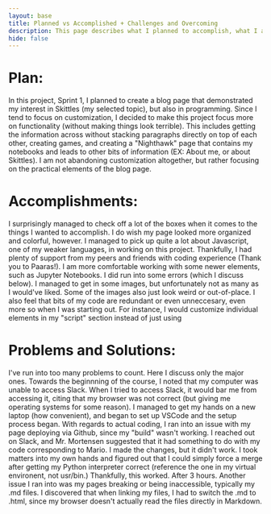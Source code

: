 ```yaml
--- 
layout: base
title: Planned vs Accomplished + Challenges and Overcoming
description: This page describes what I planned to accomplish, what I actually accomplished, and 
hide: false
---
```

<html lang="en">
<head>
    <meta charset="UTF-8">
    <meta name="viewport" content="width=device-width, initial-scale=1.0">
</head>
<body>
<div id = "plan">
<h1>Plan:</h1>
    <p>In this project, Sprint 1, I planned to create a blog page that demonstrated my interest in Skittles (my selected topic), but also in programming. Since I tend to focus on customization, I decided to make this project focus more on functionality (without making things look terrible). This includes getting the information across without stacking paragraphs directly on top of each other, creating games, and creating a "Nighthawk" page that contains my notebooks and leads to other bits of information (EX: About me, or about Skittles). I am not abandoning customization altogether, but rather focusing on the practical elements of the blog page.</p>
</div>

<div id = "accomplish">
<h1>Accomplishments:</h1>
    <p>I surprisingly managed to check off a lot of the boxes when it comes to the things I wanted to accomplish. I do wish my page looked more organized and colorful, however. I managed to pick up quite a lot about Javascript, one of my weaker languages, in working on this project. Thankfully, I had plenty of support from my peers and friends with coding experience (Thank you to Paaras!). I am more comfortable working with some newer elements, such as Jupyter Notebooks. I did run into some errors (which I discuss below). I managed to get in some images, but unfortunately not as many as I would've liked. Some of the images also just look weird or out-of-place. I also feel that bits of my code are redundant or even unneccesary, even more so when I was starting out. For instance, I would customize individual elements in my "script" section instead of just using <style.></p>
</div>

<div id = "Problems">
<h1>Problems and Solutions:</h1>
<p>I've run into too many problems to count. Here I discuss only the major ones. Towards the beginnning of the course, I noted that my computer was unable to access Slack. When I tried to access Slack, it would bar me from accessing it, citing that my browser was not correct (but giving me operating systems for some reason). I managed to get my hands on a new laptop (how convenient), and began to set up VSCode and the setup process began. With regards to actual coding, I ran into an issue with my page deploying via Github, since my "build" wasn't working. I reached out on Slack, and Mr. Mortensen suggested that it had something to do with my code corresponding to Mario. I made the changes, but it didn't work. I took matters into my own hands and figured out that I could simply force a merge after getting my Python interpreter correct (reference the one in my virtual environent, not usr/bin.) Thankfully, this worked. After 3 hours. Another issue I ran into was my pages breaking or being inaccessible, typically my .md files. I discovered that when linking my files, I had to switch the .md to .html, since my browser doesn't actually read the files directly in Markdown.</p>
</div>
